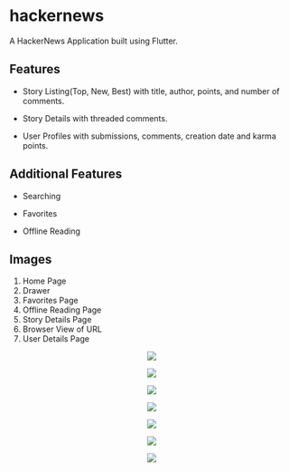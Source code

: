 # hackernews

A HackerNews Application built using Flutter.

## Features

- Story Listing(Top, New, Best) with title, author, points, and number of comments.

- Story Details with threaded comments.

- User Profiles with submissions, comments, creation date and karma points.

## Additional Features

- Searching

- Favorites

- Offline Reading

## Images
1. Home Page
2. Drawer
3. Favorites Page
4. Offline Reading Page
5. Story Details Page
6. Browser View of URL
7. User Details Page
<p align="center" width="100%">
    <img src="https://cdn.discordapp.com/attachments/1216425197801050294/1234513994476425358/image.png?ex=6646c300&is=66457180&hm=5a3e1bce8718b2ee49a06ce45f236005e109e1b31bb6b8a8fc055b7481c6681c&">
</p>
<p align="center" width="100%">
    <img src="https://cdn.discordapp.com/attachments/1216425197801050294/1234513994782347325/image.png?ex=6646c300&is=66457180&hm=11798fb264c590f9c61bd7f671cef4205c37c4573e0e20475f6572210714a118&">
</p>
<p align="center" width="100%">
    <img src="https://cdn.discordapp.com/attachments/1216425197801050294/1234513995126276156/image.png?ex=6646c300&is=66457180&hm=ea4a85b7cc1d61feb318fd5d2ae77d00442f9f250266ca3eebcdb1bd921b8068&">
</p>
<p align="center" width="100%">
    <img src="https://cdn.discordapp.com/attachments/1216425197801050294/1234513995591979150/image.png?ex=6646c300&is=66457180&hm=4a4a2de1d1850705fa3c6ffc1be99fdbe7e45e1512b008fc01c459ec748602fe&">
</p>
<p align="center" width="100%">
    <img src="https://cdn.discordapp.com/attachments/1216425197801050294/1234513996212867092/image.png?ex=6646c300&is=66457180&hm=e1a118705286d2a49459e6775ac2a325295b0b36364b6e6d889224957270e4e6&">
</p>
<p align="center" width="100%">
    <img src="https://cdn.discordapp.com/attachments/1216425197801050294/1234513996556664892/image.png?ex=6646c300&is=66457180&hm=34ea07ee5c93dcb6afc8fcb9f7654675d14a6a6c0f44799fbe12dae00b1a771f&">
</p>
<p align="center" width="100%">
    <img src="https://cdn.discordapp.com/attachments/1216425197801050294/1234513997034819655/image.png?ex=6646c301&is=66457181&hm=d26f729beb063811a818670e2c63407c8e581d6339502a7de5a54d531ac8c089&">
</p>
